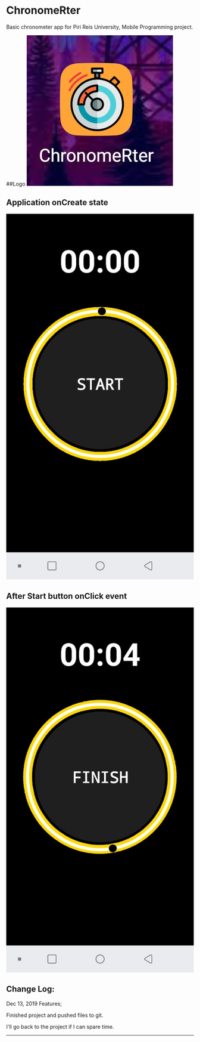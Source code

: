 # ChronomeRter
Basic chronometer app for Piri Reis University, Mobile Programming project.

##Logo
![ChronomeRter Logo](https://raw.githubusercontent.com/MertKRC/ChronomeRter/master/Github/ReadmeImg/icon.png)

## Application onCreate state
![ChronomeRter onCreate state](https://raw.githubusercontent.com/MertKRC/ChronomeRter/master/Github/ReadmeImg/main.PNG)

## After Start button onClick event
![ChronomeRter after start button onClick](https://raw.githubusercontent.com/MertKRC/ChronomeRter/master/Github/ReadmeImg/main2.PNG)


Change Log:
-------------------------------
Dec 13, 2019 Features;

Finished project and pushed files to git.

I'll go back to the project if I can spare time.

-------------------------------
